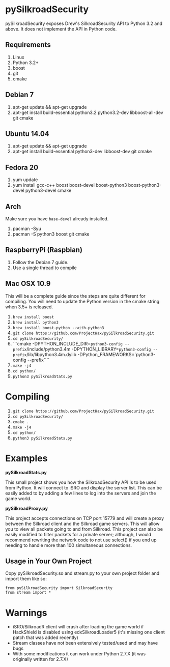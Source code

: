 pySilkroadSecurity
==================

pySilkroadSecurity exposes Drew's SilkroadSecurity API to Python 3.2 and above. It does not implement the API in Python code.

Requirements
------------

1. Linux
2. Python 3.2+
3. boost
4. git
5. cmake

Debian 7
--------

1. apt-get update && apt-get upgrade
2. apt-get install build-essential python3.2 python3.2-dev libboost-all-dev git cmake

Ubuntu 14.04
------------

1. apt-get update && apt-get upgrade
2. apt-get install build-essential python3-dev libboost-dev git cmake

Fedora 20
---------

1. yum update
2. yum install gcc-c++ boost boost-devel boost-python3 boost-python3-devel python3-devel cmake

Arch
----

Make sure you have `base-devel` already installed.

1. pacman -Syu
2. pacman -S python3 boost git cmake

RaspberryPi (Raspbian)
----------------------

1. Follow the Debian 7 guide.
2. Use a single thread to compile

Mac OSX 10.9
------------

This will be a complete guide since the steps are quite different for compiling. You will need to update the Python version in the cmake string when 3.5+ is released.

1. `brew install boost`
2. `brew install python3`
3. `brew install boost-python --with-python3`
4. `git clone https://github.com/ProjectHax/pySilkroadSecurity.git`
5. `cd pySilkroadSecurity/`
6. ```cmake -DPYTHON_INCLUDE_DIR=`python3-config --prefix`/include/python3.4m -DPYTHON_LIBRARY=`python3-config --prefix`/lib/libpython3.4m.dylib -DPython_FRAMEWORKS=`python3-config --prefix````
7. `make -j4`
8. `cd python/`
9. `python3 pySilkroadStats.py`

Compiling
=========

1. `git clone https://github.com/ProjectHax/pySilkroadSecurity.git`
2. `cd pySilkroadSecurity/`
3. `cmake .`
4. `make -j4`
5. `cd python/`
6. `python3 pySilkroadStats.py`

Examples
========

**pySilkroadStats.py**

This small project shows you how the SilkroadSecurity API is to be used from Python. It will connect to iSRO and display the server list. This can be easily added to by adding a few lines to log into the servers and join the game world.

**pySilkroadProxy.py**

This project accepts connections on TCP port 15779 and will create a proxy between the Silkroad client and the Silkroad game servers. This will allow you to view all packets going to and from Silkroad. This project can also be easily modified to filter packets for a private server; although, I would recommend rewriting the network code to not use select() if you end up needing to handle more than 100 simultaneous connections.

Usage in Your Own Project
-------------------------

Copy pySilkroadSecurity.so and stream.py to your own project folder and import them like so:

```
from pySilkroadSecurity import SilkroadSecurity
from stream import *
```

Warnings
========

* iSRO/SilkroadR client will crash after loading the game world if HackShield is disabled using edxSilkroadLoader5 (it's missing one client patch that was added recently)
* Stream classes have not been extensively tested/used and may have bugs
* With some modifications it can work under Python 2.7.X (it was originally written for 2.7.X)
